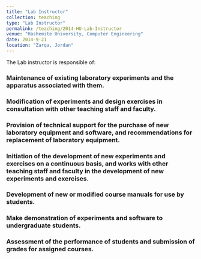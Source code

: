 ```yaml
---
title: "Lab Instructor"
collection: teaching
type: "Lab Instructor"
permalink: /teaching/2014-HU-Lab-Instructor
venue: "Hashemite University, Computer Engineering"
date: 2014-9-21
location: "Zarqa, Jordan"
---
```


The Lab instructor is responsible of:


### Maintenance of existing laboratory experiments and the apparatus associated with them.
### Modification of experiments and design exercises in consultation with other teaching staff and faculty.
### Provision of technical support for the purchase of new laboratory equipment and software, and recommendations for replacement of laboratory equipment.
### Initiation of the development of new experiments and exercises on a continuous basis, and works with other teaching staff and faculty in the development of new experiments and exercises.
### Development of new or modified course manuals for use by students.
### Make demonstration of experiments and software to undergraduate students.
### Assessment of the performance of students and submission of grades for assigned courses.